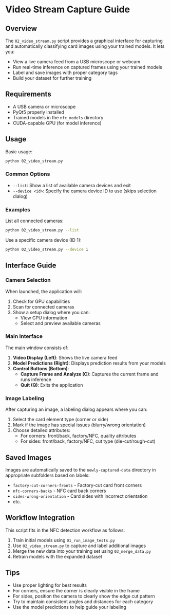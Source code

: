 # Video Stream Capture Guide

## Overview
The `02_video_stream.py` script provides a graphical interface for capturing and automatically classifying card images using your trained models. It lets you:

- View a live camera feed from a USB microscope or webcam
- Run real-time inference on captured frames using your trained models
- Label and save images with proper category tags
- Build your dataset for further training

## Requirements
- A USB camera or microscope
- PyQt5 properly installed
- Trained models in the `nfc_models` directory
- CUDA-capable GPU (for model inference)

## Usage
Basic usage:
```bash
python 02_video_stream.py
```

### Common Options
- `--list`: Show a list of available camera devices and exit
- `--device <id>`: Specify the camera device ID to use (skips selection dialog)

### Examples
List all connected cameras:
```bash
python 02_video_stream.py --list
```

Use a specific camera device (ID 1):
```bash
python 02_video_stream.py --device 1
```

## Interface Guide

### Camera Selection
When launched, the application will:
1. Check for GPU capabilities
2. Scan for connected cameras
3. Show a setup dialog where you can:
   - View GPU information
   - Select and preview available cameras

### Main Interface
The main window consists of:

1. **Video Display (Left)**: Shows the live camera feed
2. **Model Predictions (Right)**: Displays prediction results from your models
3. **Control Buttons (Bottom)**:
   - **Capture Frame and Analyze (C)**: Captures the current frame and runs inference
   - **Quit (Q)**: Exits the application

### Image Labeling
After capturing an image, a labeling dialog appears where you can:

1. Select the card element type (corner or side)
2. Mark if the image has special issues (blurry/wrong orientation)
3. Choose detailed attributes:
   - For corners: front/back, factory/NFC, quality attributes
   - For sides: front/back, factory/NFC, cut type (die-cut/rough-cut)

## Saved Images
Images are automatically saved to the `newly-captured-data` directory in appropriate subfolders based on labels:

- `factory-cut-corners-fronts` - Factory-cut card front corners
- `nfc-corners-backs` - NFC card back corners
- `sides-wrong-orientation` - Card sides with incorrect orientation
- etc.

## Workflow Integration
This script fits in the NFC detection workflow as follows:
1. Train initial models using `01_run_image_tests.py`
2. Use `02_video_stream.py` to capture and label additional images
3. Merge the new data into your training set using `03_merge_data.py`
4. Retrain models with the expanded dataset

## Tips
- Use proper lighting for best results
- For corners, ensure the corner is clearly visible in the frame
- For sides, position the camera to clearly show the edge cut pattern
- Try to maintain consistent angles and distances for each category
- Use the model predictions to help guide your labeling
